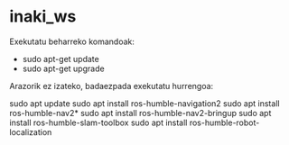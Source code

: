# inaki_ws
Exekutatu beharreko komandoak:
 
*  sudo apt-get update
*  sudo apt-get upgrade

Arazorik ez izateko, badaezpada exekutatu hurrengoa:

  sudo apt update
  sudo apt install ros-humble-navigation2
  sudo apt install ros-humble-nav2*
  sudo apt install ros-humble-nav2-bringup
  sudo apt install ros-humble-slam-toolbox
  sudo apt install ros-humble-robot-localization
